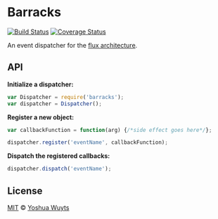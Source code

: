 # Barracks

[![Build Status](https://travis-ci.org/yoshuawuyts/barracks.svg)](https://travis-ci.org/yoshuawuyts/barracks)
[![Coverage Status](https://coveralls.io/repos/yoshuawuyts/barracks/badge.png)](https://coveralls.io/r/yoshuawuyts/barracks)

An event dispatcher for the [flux architecture](http://facebook.github.io/react/blog/2014/05/06/flux.html).

## API
__Initialize a dispatcher:__
````js
var Dispatcher = require('barracks');
var dispatcher = Dispatcher();
````

__Register a new object:__
````js
var callbackFunction = function(arg) {/*side effect goes here*/};

dispatcher.register('eventName', callbackFunction);
````

__Dispatch the registered callbacks:__
````js
dispatcher.dispatch('eventName');
````

## License
[MIT](https://tldrlegal.com/license/mit-license) © [Yoshua Wuyts](yoshuawuyts.com)